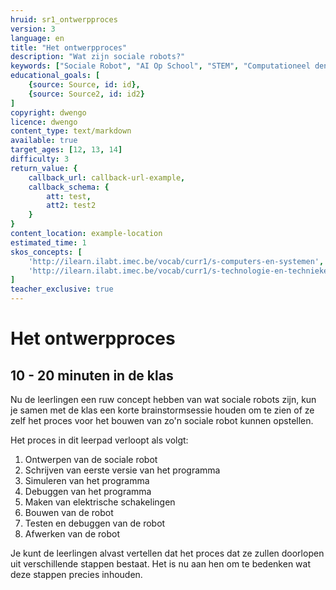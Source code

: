 ```yaml
---
hruid: sr1_ontwerpproces
version: 3
language: en
title: "Het ontwerpproces"
description: "Wat zijn sociale robots?"
keywords: ["Sociale Robot", "AI Op School", "STEM", "Computationeel denken", "Grafisch programmeren"]
educational_goals: [
    {source: Source, id: id}, 
    {source: Source2, id: id2}
]
copyright: dwengo
licence: dwengo
content_type: text/markdown
available: true
target_ages: [12, 13, 14]
difficulty: 3
return_value: {
    callback_url: callback-url-example,
    callback_schema: {
        att: test,
        att2: test2
    }
}
content_location: example-location
estimated_time: 1
skos_concepts: [
    'http://ilearn.ilabt.imec.be/vocab/curr1/s-computers-en-systemen', 
    'http://ilearn.ilabt.imec.be/vocab/curr1/s-technologie-en-technieken'
]
teacher_exclusive: true
---
```


# Het ontwerpproces
## 10 - 20 minuten in de klas
Nu de leerlingen een ruw concept hebben van wat sociale robots zijn, kun je samen met de klas een korte brainstormsessie houden om te zien of ze zelf het proces voor het bouwen van zo'n sociale robot kunnen opstellen.

Het proces in dit leerpad verloopt als volgt:
1. Ontwerpen van de sociale robot
2. Schrijven van eerste versie van het programma
3. Simuleren van het programma
4. Debuggen van het programma
5. Maken van elektrische schakelingen
6. Bouwen van de robot
7. Testen en debuggen van de robot
8. Afwerken van de robot

Je kunt de leerlingen alvast vertellen dat het proces dat ze zullen doorlopen uit verschillende stappen bestaat. Het is nu aan hen om te bedenken wat deze stappen precies inhouden.